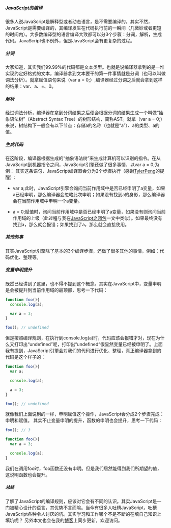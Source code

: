 ##### JavaScript的编译
很多人说JavaScript是解释型或者动态语言，是不需要编译的。其实不然，JavaScript是需要编译的，其编译发生在代码执行前的一瞬间（几微妙或者更短的时间内）。大多数编译型的语言编译大致都可以分3个步骤：分词，解析，生成代码。JavaScript也不例外，但是JavaScript会有更复杂的过程。

##### 分词
大家知道，其实我们99.99%的代码都是文本类型。也就是说编译器拿到的是一堆实现约定好格式的文本，编译器拿到文本要干的第一件事情就是分词（也可以叫做词法分析）。就拿赋值语句来说（var a = 0;）,编译器经过分词之后就会拿到这样的结果：var、a、=、0。

##### 解析
经过词法分析，编译器在拿到分词结果之后便会根据分词的结果生成一个叫做“抽象语法树”（Abstract Syntax Tree）的树形结构，简称AST。就拿（var a = 0;）来说，树结构下一般会有以下节点：存储a的名称（也就是“a”）、a的类型、a的值。

##### 生成代码
在这阶段，编译器根据生成的“抽象语法树”来生成计算机可以识别的指令。在从JavaScript到机器指令之间，JavaScript引擎还做了很多事情，以var a = 0;为例：
其实这条语句，JavaScript编译器会分为2个步骤执行（感谢[TylerPeng](https://github.com/TylerPeng)的提醒）：

+ var a;此时，JavaScript引擎会询问当前作用域中是否已经申明了a变量，如果a已经申明，那么编译器会忽略此次申明；如果没有找到a的身影，那么编译器会在当前作用域中申明一个a变量。

+ a = 0;赋值时，询问当前作用域中是否已经申明了a变量，如果没有则询问当前作用域的上级（此过程与我在[JavaScript之闭包](https://github.com/swfbarhr/blog/blob/master/closure.md)一文中类似）。如果最终没有找到a，那么就会报错；如果找到了a，那么就会直接使用。

##### 其他的事
其实JavaScript引擎除了基本的3个编译步骤，还做了很多其他的事情，例如：代码优化、整理等。

##### 变量申明提升
既然已经讲到了这里，也不得不提到这个概念。其实在JavaScript中，变量申明是会被提升到当前作用域的最顶部，思考一下代码：
```js
function foo(){
  console.log(a);

  var a = 3;
}

foo(); // undefined
```
但是按照编译规则，在执行到console.log(a)时，代码应该会报错才对，现在为什么又打印出“undefined”呢，打印出“undefined”很显然变量已经被申明了。上面我有提到，JavaScript引擎会对我们的代码进行优化、整理，真正编译器拿到的代码是这个样子的：
```js
function foo(){
  var a;

  console.log(a);

  a = 3;
}

foo(); // undefined
```
就像我们上面说到的一样，申明赋值这个操作，JavaScript会分成2个步骤完成：申明和赋值。
其实不止变量申明的提升，函数的申明也会提升，思考一下代码：
```js
foo(); // 3

function foo(){
  var a = 3;

  console.log(a);
}
```
我们在调用foo时，foo函数还没有申明。但是我们居然能得到我们所期望的值，这说明函数也会提升。

##### 总结
了解了JavaScript的编译规则，应该对它会有不同的认识。其实JavaScript是一门被精心设计的语言，其优势不言而喻。当今有很多人吐槽JavaScript，吐槽JavaScript各种令人讨厌的坑。其实学习和工作哪个不是不断的在填自己知识上填坑呢？
另外本文也会在我的[博客](http://www.sunweifeng.cn/javascript-compile/)上同步更新，欢迎访问。
